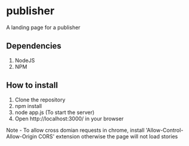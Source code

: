 # publisher
A landing page for a publisher

## Dependencies
1. NodeJS
2. NPM

## How to install
1. Clone the repository
2. npm install
3. node app.js (To start the server)
4. Open http://localhost:3000/ in your browser

Note - To allow cross domian requests in chrome, install 'Allow-Control-Allow-Origin CORS' extension otherwise the page will not load stories
